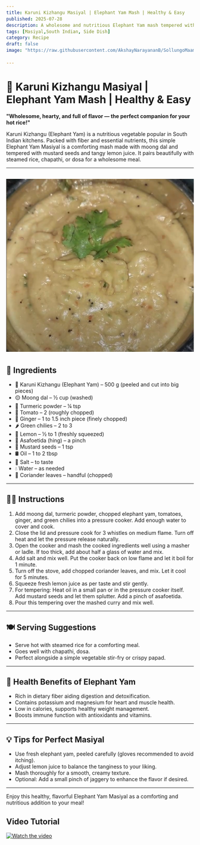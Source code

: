 ```yaml
---
title: Karuni Kizhangu Masiyal | Elephant Yam Mash | Healthy & Easy  
published: 2025-07-28  
description: A wholesome and nutritious Elephant Yam mash tempered with mustard seeds and lemon. Perfectly comforting with rice, chapathi, or dosa.  
tags: [Masiyal,South Indian, Side Dish]  
category: Recipe  
draft: false  
image: "https://raw.githubusercontent.com/AkshayNarayananB/SollungoMaami/master/images/karunai kizhangu.png" 
  
---
```


# 🍠 Karuni Kizhangu Masiyal | Elephant Yam Mash | Healthy & Easy

**"Wholesome, hearty, and full of flavor — the perfect companion for your hot rice!"**

Karuni Kizhangu (Elephant Yam) is a nutritious vegetable popular in South Indian kitchens. Packed with fiber and essential nutrients, this simple Elephant Yam Masiyal is a comforting mash made with moong dal and tempered with mustard seeds and tangy lemon juice. It pairs beautifully with steamed rice, chapathi, or dosa for a wholesome meal.

---
![karunai kizhangu](https://raw.githubusercontent.com/AkshayNarayananB/SollungoMaami/master/images/karunai%20kizhangu.png)
---

## 🛒 Ingredients

- 🍠 Karuni Kizhangu (Elephant Yam) – 500 g (peeled and cut into big pieces)  
- 🟡 Moong dal – ½ cup (washed)  
- 🌿 Turmeric powder – ¼ tsp  
- 🍅 Tomato – 2 (roughly chopped)  
- 🌿 Ginger – 1 to 1.5 inch piece (finely chopped)  
- 🌶️ Green chilies – 2 to 3  
- 🍋 Lemon – ½ to 1 (freshly squeezed)  
- 🌱 Asafoetida (hing) – a pinch  
- 🌿 Mustard seeds – 1 tsp  
- 🛢️ Oil – 1 to 2 tbsp  
- 🧂 Salt – to taste  
- 💧 Water – as needed  
- 🍃 Coriander leaves – handful (chopped)  

---

## 👩‍🍳 Instructions

1. Add moong dal, turmeric powder, chopped elephant yam, tomatoes, ginger, and green chilies into a pressure cooker. Add enough water to cover and cook.  
2. Close the lid and pressure cook for 3 whistles on medium flame. Turn off heat and let the pressure release naturally.  
3. Open the cooker and mash the cooked ingredients well using a masher or ladle. If too thick, add about half a glass of water and mix.  
4. Add salt and mix well. Put the cooker back on low flame and let it boil for 1 minute.  
5. Turn off the stove, add chopped coriander leaves, and mix. Let it cool for 5 minutes.  
6. Squeeze fresh lemon juice as per taste and stir gently.  
7. For tempering: Heat oil in a small pan or in the pressure cooker itself. Add mustard seeds and let them splutter. Add a pinch of asafoetida.  
8. Pour this tempering over the mashed curry and mix well.  

---

## 🍽️ Serving Suggestions

- Serve hot with steamed rice for a comforting meal.  
- Goes well with chapathi, dosa.  
- Perfect alongside a simple vegetable stir-fry or crispy papad.  

---

## 🌿 Health Benefits of Elephant Yam

- Rich in dietary fiber aiding digestion and detoxification.  
- Contains potassium and magnesium for heart and muscle health.  
- Low in calories, supports healthy weight management.  
- Boosts immune function with antioxidants and vitamins.  

---

## 💡 Tips for Perfect Masiyal

- Use fresh elephant yam, peeled carefully (gloves recommended to avoid itching).  
- Adjust lemon juice to balance the tanginess to your liking.  
- Mash thoroughly for a smooth, creamy texture.  
- Optional: Add a small pinch of jaggery to enhance the flavor if desired.  

---

Enjoy this healthy, flavorful Elephant Yam Masiyal as a comforting and nutritious addition to your meal! 


## Video Tutorial

[![Watch the video](https://img.youtube.com/vi/VIDEO_ID/0.jpg)](https://youtu.be/c9o5G2Kc-Ak?si=8MybYB5tAU9vUr-a)
